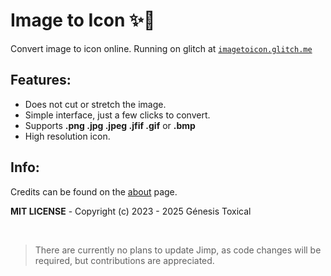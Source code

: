 # Image to Icon ✨🩷

Convert image to icon online. Running on glitch at [`imagetoicon.glitch.me`](https://imagetoicon.glitch.me)

## Features:

- Does not cut or stretch the image.
- Simple interface, just a few clicks to convert.
- Supports **.png .jpg .jpeg .jfif .gif** or **.bmp**
- High resolution icon.

## Info:

Credits can be found on the [about](https://imagetoicon.glitch.me/about.html) page.

**MIT LICENSE** - Copyright (c) 2023 - 2025 Génesis Toxical

<br/>

>There are currently no plans to update Jimp, as code changes will be required, but contributions are appreciated.
